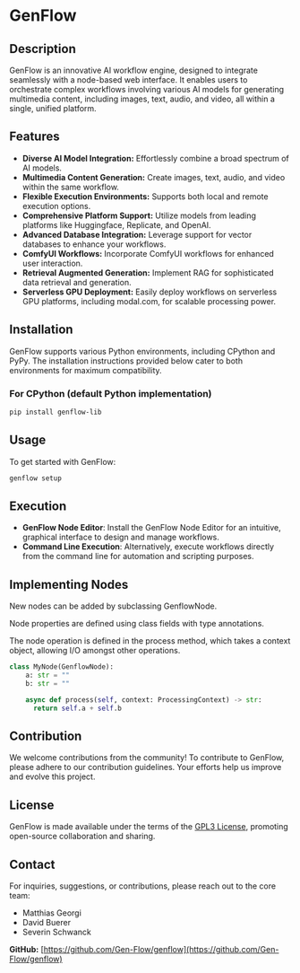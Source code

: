 # GenFlow

## Description

GenFlow is an innovative AI workflow engine, designed to integrate seamlessly with a node-based web interface. It enables users to orchestrate complex workflows involving various AI models for generating multimedia content, including images, text, audio, and video, all within a single, unified platform.

## Features

- **Diverse AI Model Integration:** Effortlessly combine a broad spectrum of AI models.
- **Multimedia Content Generation:** Create images, text, audio, and video within the same workflow.
- **Flexible Execution Environments:** Supports both local and remote execution options.
- **Comprehensive Platform Support:** Utilize models from leading platforms like Huggingface, Replicate, and OpenAI.
- **Advanced Database Integration:** Leverage support for vector databases to enhance your workflows.
- **ComfyUI Workflows:** Incorporate ComfyUI workflows for enhanced user interaction.
- **Retrieval Augmented Generation:** Implement RAG for sophisticated data retrieval and generation.
- **Serverless GPU Deployment:** Easily deploy workflows on serverless GPU platforms, including modal.com, for scalable processing power.

## Installation

GenFlow supports various Python environments, including CPython and PyPy. The installation instructions provided below cater to both environments for maximum compatibility.

### For CPython (default Python implementation)

```bash
pip install genflow-lib
```

## Usage

To get started with GenFlow:

```bash
genflow setup
```

## Execution

- **GenFlow Node Editor**: Install the GenFlow Node Editor for an intuitive, graphical interface to design and manage workflows.
- **Command Line Execution**: Alternatively, execute workflows directly from the command line for automation and scripting purposes.

## Implementing Nodes

New nodes can be added by subclassing GenflowNode.

Node properties are defined using class fields with type annotations.

The node operation is defined in the process method, which takes a context
object, allowing I/O amongst other operations.

```python
class MyNode(GenflowNode):
    a: str = ""
    b: str = ""

    async def process(self, context: ProcessingContext) -> str:
      return self.a + self.b
```

## Contribution

We welcome contributions from the community! To contribute to GenFlow, please adhere to our contribution guidelines. Your efforts help us improve and evolve this project.

## License

GenFlow is made available under the terms of the [GPL3 License](LICENSE.txt), promoting open-source collaboration and sharing.

## Contact

For inquiries, suggestions, or contributions, please reach out to the core team:

- Matthias Georgi
- David Buerer
- Severin Schwanck

**GitHub:** [https://github.com/Gen-Flow/genflow](https://github.com/Gen-Flow/genflow)
